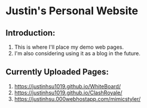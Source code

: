 # Justin's Personal Website
## Introduction:
1. This is where I'll place my demo web pages.
2. I'm also considering using it as a blog in the future.

## Currently Uploaded Pages:
1. https://justinhsu1019.github.io/WhiteBoard/
2. https://justinhsu1019.github.io/ClashRoyale/
3. https://justinhsu.000webhostapp.com/mimicstyler/
